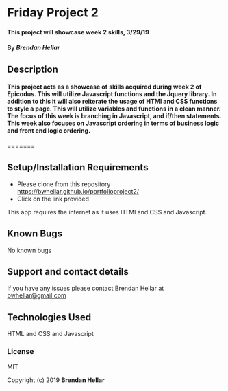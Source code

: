 
# Friday Project 2

#### This project will showcase week 2 skills, 3/29/19


#### By _**Brendan Hellar**_

## Description


#### This project acts as a showcase of skills acquired during week 2 of Epicodus.  This will utilize Javascript functions and the Jquery library.  In addition to this it will also reiterate the usage of HTMl and CSS functions to style a page.  This will utilize variables and functions in a clean manner.  The focus of this week is branching in Javascript, and if/then statements.  This week also focuses on Javascript ordering in terms of business logic and front end logic ordering.
=======

## Setup/Installation Requirements

-   Please clone from this repository https://bwhellar.github.io/portfolioproject2/
-   Click on the link provided

This app requires the internet as it uses HTMl and CSS and Javascript.

## Known Bugs

No known bugs

## Support and contact details

If you have any issues please contact Brendan Hellar at bwhellar@gmail.com

## Technologies Used

HTML and CSS and Javascript

### License

MIT

Copyright (c) 2019 **Brendan Hellar**
